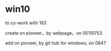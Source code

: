 ﻿
# win10
to co-work with 163

create on pioneer，by webpage，on 05110753


add on pioneer, by git hub for windows, on 0847